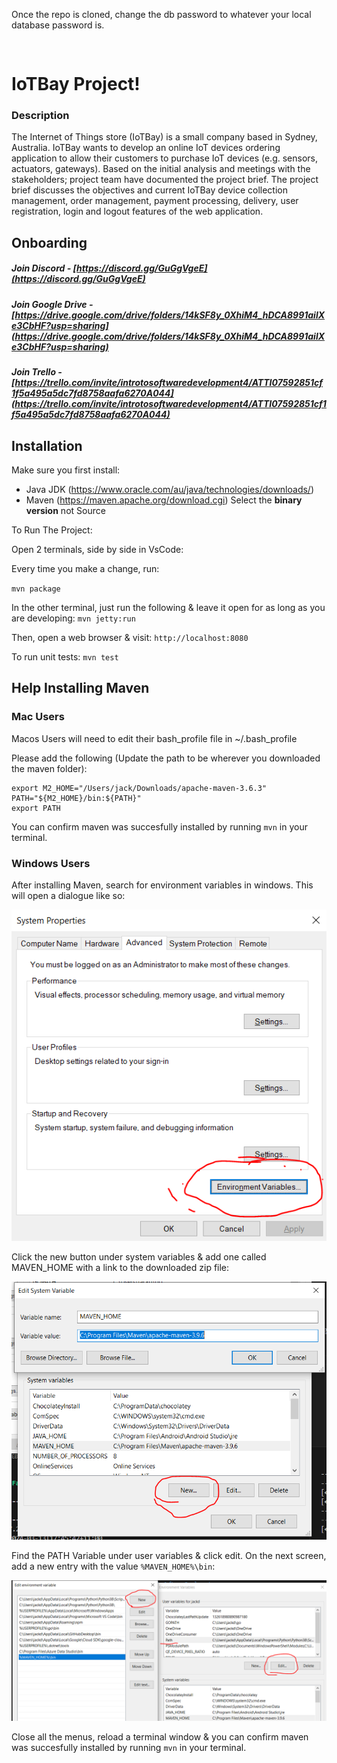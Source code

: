 Once the repo is cloned, change the db password to whatever your local database password is.

<pre>

</pre>
# IoTBay Project!

### Description

The Internet of Things store (IoTBay) is a small company based in Sydney, Australia. IoTBay wants to develop an online IoT devices ordering application to allow their customers to purchase IoT devices (e.g. sensors, actuators, gateways). Based on the initial analysis and meetings with the stakeholders; project team have documented the project brief. The project brief discusses the objectives and current IoTBay device collection management, order management, payment processing, delivery, user registration, login and logout features of the web application.

## Onboarding

##### Join Discord - [https://discord.gg/GuGgVgeE](https://discord.gg/GuGgVgeE)

##### Join Google Drive - [https://drive.google.com/drive/folders/14kSF8y_0XhiM4_hDCA8991ailXe3CbHF?usp=sharing](https://drive.google.com/drive/folders/14kSF8y_0XhiM4_hDCA8991ailXe3CbHF?usp=sharing)

##### Join Trello - [https://trello.com/invite/introtosoftwaredevelopment4/ATTI07592851cf1f5a495a5dc7fd8758aafa6270A044](https://trello.com/invite/introtosoftwaredevelopment4/ATTI07592851cf1f5a495a5dc7fd8758aafa6270A044)

## Installation

Make sure you first install:

- Java JDK (https://www.oracle.com/au/java/technologies/downloads/)
- Maven (https://maven.apache.org/download.cgi) Select the **binary version** not Source

To Run The Project:

Open 2 terminals, side by side in VsCode:

Every time you make a change, run:

`mvn package`

In the other terminal, just run the following & leave it open for as long as you are developing:
`mvn jetty:run`

Then, open a web browser & visit: `http://localhost:8080`

To run unit tests: `mvn test`

## Help Installing Maven

### Mac Users

Macos Users will need to edit their bash_profile file in ~/.bash_profile

Please add the following (Update the path to be wherever you downloaded the maven folder):

```
export M2_HOME="/Users/jack/Downloads/apache-maven-3.6.3"
PATH="${M2_HOME}/bin:${PATH}"
export PATH
```

You can confirm maven was succesfully installed by running `mvn` in your terminal.

### Windows Users

After installing Maven, search for environment variables in windows. This will open a dialogue like so:

![Alt text](images/env.PNG?raw=true 'Environment Variables')

Click the new button under system variables & add one called MAVEN_HOME with a link to the downloaded zip file:

![Alt text](images/systemvar.PNG?raw=true 'Environment Variables')

Find the PATH Variable under user variables & click edit. On the next screen, add a new entry with the value `%MAVEN_HOME%\bin`:

![Alt text](images/uservar.PNG?raw=true 'User Variables')

Close all the menus, reload a terminal window & you can confirm maven was succesfully installed by running `mvn` in your terminal.
